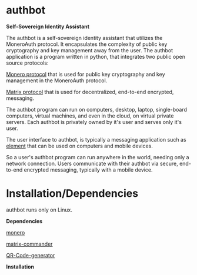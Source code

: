 # authbot
**Self-Sovereign Identity Assistant**

The authbot is a self-sovereign identity assistant that utilizes the MoneroAuth protocol. It encapsulates the complexity of public key cryptography and key management away from the user. The authbot application is a program written in python, that integrates two public open source protocols:

[Monero protocol](https://www.getmonero.org/) that is used for public key cryptography and key management in the MoneroAuth protocol.

[Matrix protocol](https://www.getmonero.org/) that is used for decentralized, end-to-end encrypted, messaging.

The authbot program can run on computers, desktop, laptop, single-board computers, virtual machines, and even in the cloud, on virtual private servers. Each authbot is privately owned by it's user and serves only it's user.

The user interface to authbot, is typically a messaging application such as [element](https://element.io/) that can be used on computers and mobile devices.

So a user's authbot program can run anywhere in the world, needing only a network connection. Users communicate with their authbot via secure, end-to-end encrypted messaging, typically with a mobile device.

# Installation/Dependencies

authbot runs only on Linux.

**Dependencies**

[monero](https://github.com/monero-project/monero)

[matrix-commander](https://github.com/8go/matrix-commander)

[QR-Code-generator](https://github.com/nayuki/QR-Code-generator)

**Installation**
